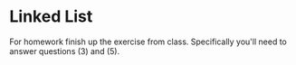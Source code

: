 Linked List
===========

For homework finish up the exercise from class. Specifically you'll
need to answer questions (3) and (5).
